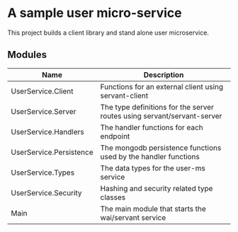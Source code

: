 # A sample user micro-service
This project builds a client library and stand alone user microservice.

## Modules
|Name|Description|
|----|-----------|
|UserService.Client|Functions for an external client using servant-client|
|UserService.Server|The type definitions for the server routes using servant/servant-server|
|UserService.Handlers|The handler functions for each endpoint|
|UserService.Persistence|The mongodb persistence functions used by the handler functions|
|UserService.Types|The data types for the user-ms service|
|UserService.Security|Hashing and security related type classes|
|Main|The main module that starts the wai/servant service|